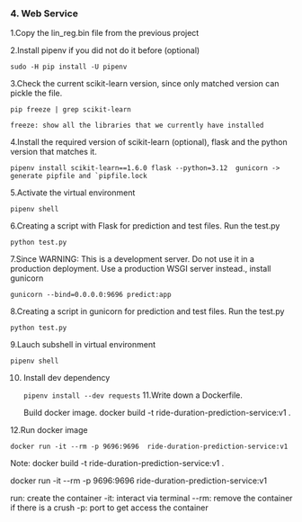 ### 4. Web Service


1.Copy the lin_reg.bin file from the previous project

2.Install pipenv if you did not do it before (optional)

    sudo -H pip install -U pipenv

3.Check the current scikit-learn version, since only matched version can pickle the file.

    pip freeze | grep scikit-learn

    freeze: show all the libraries that we currently have installed
4.Install the required version of scikit-learn (optional), flask and the python version that matches it.

    pipenv install scikit-learn==1.6.0 flask --python=3.12  gunicorn -> generate pipfile and `pipfile.lock

5.Activate the virtual environment

    pipenv shell

6.Creating a script with Flask for prediction and test files. Run the test.py

    python test.py

7.Since WARNING: This is a development server. Do not use it in a production deployment. Use a production WSGI server instead., install gunicorn

    gunicorn --bind=0.0.0.0:9696 predict:app

8.Creating a script in gunicorn for prediction and test files. Run the test.py

    python test.py

9.Lauch subshell in virtual environment

    pipenv shell
10. Install dev dependency

    `pipenv install --dev requests`
11.Write down a Dockerfile.

    Build docker image. docker build -t ride-duration-prediction-service:v1 .

12.Run docker image

    docker run -it --rm -p 9696:9696  ride-duration-prediction-service:v1

Note:
docker build -t ride-duration-prediction-service:v1 .

docker run -it --rm -p 9696:9696  ride-duration-prediction-service:v1

run: create the container
-it: interact via terminal
--rm: remove the container if there is a crush
-p: port to get access the container
